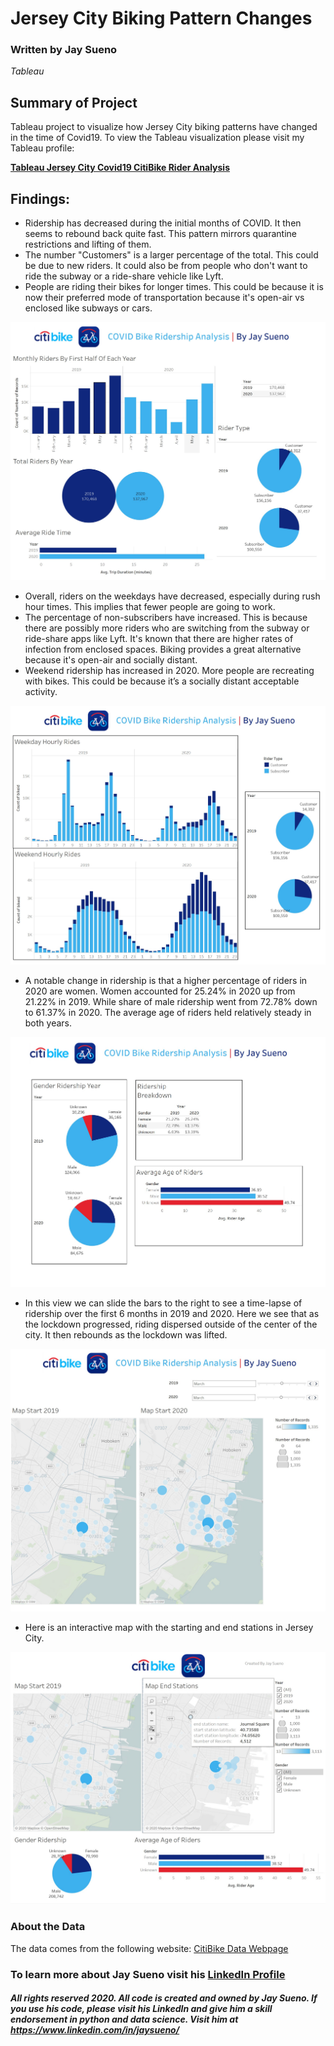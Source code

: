 # Jersey City Biking Pattern Changes
### Written by Jay Sueno
_Tableau_

## Summary of Project
Tableau project to visualize how Jersey City biking patterns have changed in the time of Covid19. To view the Tableau visualization please visit my Tableau profile:

**[Tableau Jersey City Covid19 CitiBike Rider Analysis](https://public.tableau.com/profile/joseph.sueno#!/vizhome/JerseyCityCitiBikeAnalysis2020/Story1)**

## Findings:

* Ridership has decreased during the initial months of COVID. It then seems to rebound back quite fast. This pattern mirrors quarantine restrictions and lifting of them. 
* The number "Customers" is a larger percentage of the total. This could be due to new riders. It could also be from people who don't want to ride the subway or a ride-share vehicle like Lyft.
* People are riding their bikes for longer times. This could be because it is now their preferred mode of transportation because it's open-air vs enclosed like subways or cars. 

![citibike1](images/citibike1.jpg)

* Overall, riders on the weekdays have decreased, especially during rush hour times. This implies that fewer people are going to work. 
* The percentage of non-subscribers have increased. This is because there are possibly more riders who are switching from the subway or ride-share apps like Lyft. It's known that there are higher rates of infection from enclosed spaces. Biking provides a great alternative because it's open-air and socially distant. 
* Weekend ridership has increased in 2020. More people are recreating with bikes. This could be because it’s a socially distant acceptable activity.

![citibike2](images/citibike2.jpg)

* A notable change in ridership is that a higher percentage of riders in 2020 are women. Women accounted for 25.24% in 2020  up from 21.22% in 2019. While share of male ridership went from 72.78% down to 61.37% in 2020. The average age of riders held relatively steady in both years.

![citibike2](images/citibike3.jpg)

* In this view we can slide the bars to the right to see a time-lapse of ridership over the first 6 months in 2019 and 2020. Here we see that as the lockdown progressed, riding dispersed outside of the center of the city. It then rebounds as the lockdown was lifted. 

![citibike2](images/citibike4.jpg)

* Here is an interactive map with the starting and end stations in Jersey City.

![citibike2](images/citibike5.jpg)


### About the Data

The data comes from the following website: [CitiBike Data Webpage](https://www.citibikenyc.com/system-data)

### To learn more about Jay Sueno visit his [LinkedIn Profile](https://www.linkedin.com/in/jaysueno)

##### All rights reserved 2020. All code is created and owned by Jay Sueno. If you use his code, please visit his LinkedIn and give him a skill endorsement in python and data science. Visit him at https://www.linkedin.com/in/jaysueno/